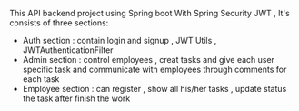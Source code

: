 This API backend project using Spring boot With Spring Security JWT , It's consists of three sections:
- Auth section : contain login and signup  , JWT Utils , JWTAuthenticationFilter 
- Admin section : control employees , creat tasks and give each user specific task and communicate with employees through comments for each task
- Employee section : can register , show all his/her tasks , update status the task after finish the work
